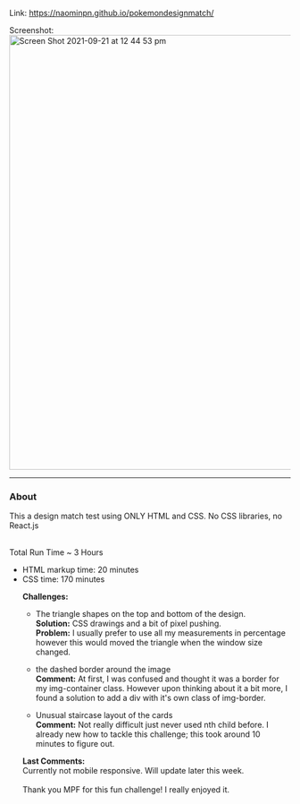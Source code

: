 Link: https://naominpn.github.io/pokemondesignmatch/

Screenshot: 
<br>
<img width="777" alt="Screen Shot 2021-09-21 at 12 44 53 pm" src="https://user-images.githubusercontent.com/83072963/134104015-3f181512-feb6-41e0-a705-57816cfb0c7f.png">

<hr>
<h3>About</h3>
<p>This a design match test using ONLY HTML and CSS. No CSS libraries, no React.js</p>

<br>
Total Run Time ~ 3 Hours
    <ul>
        <li> HTML markup time: 20 minutes </li>
        <li> CSS time: 170 minutes </li
    </ul>


<b>Challenges:</b> 
   - The triangle shapes on the top and bottom of the design.
<br> <b>Solution:</b> CSS drawings and a bit of pixel pushing. 
<br><b>Problem:</b> I usually prefer to use all my measurements in percentage however this would moved the triangle when the window size changed. 

   - the dashed border around the image
<br><b>Comment:</b> At first, I was confused and thought it was a border for my img-container class. However upon thinking about it a bit more, I found a solution to add a div with it's own class of img-border. 

   - Unusual staircase layout of the cards
<br><b>Comment:</b> Not really difficult just never used nth child before. I already new how to tackle this challenge; this took around 10 minutes to figure out. 


<b>Last Comments:</b>
<br> Currently not mobile responsive. Will update later this week. 
<br>
<br> Thank you MPF for this fun challenge! I really enjoyed it. 

